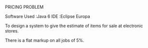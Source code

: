 PRICING PROBLEM

Software Used :Java 6 IDE :Eclipse Europa

To design a system to give the estimate of items for sale at electronic stores.

There is a flat markup on all jobs of 5%.

